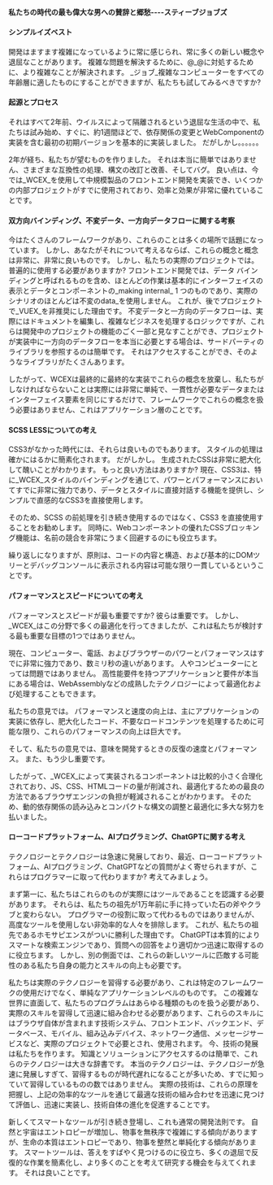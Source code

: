 <!--DESC: {icon:{name:"lightbulb_circle",pkg:"mdi",type:"filled"},id:4} -->
<p align=center><svg width=8em src="@/@wcex/doc/assets/jobs.svg" ></svg></p>

#### 私たちの時代の最も偉大な男への賛辞と郷愁----**スティーブジョブズ**

#### シンプルイズベスト

開発はますます複雑になっているように常に感じられ、常に多くの新しい概念や退屈なことがあります。 複雑な問題を解決するために、@\_@に対処するために、より複雑なことが解決されます。
_ジョブ_複雑なコンピューターをすべての年齢層に適したものにすることができますが、私たちも試してみるべきですか?

#### 起源とプロセス

それはすべて2年前、ウイルスによって隔離されるという退屈な生活の中で、私たちは試み始め、すぐに、約1週間ほどで、依存関係の変更とWebComponentの実装を含む最初の初期バージョンを基本的に実装しました。 だがしかし。。。。。。

2年が経ち、私たちが望むものを作りました。 それは本当に簡単ではありません、さまざまな互換性の処理、構文の改訂と改善、そしてバグ。 良い点は、今では_WCEX_を使用して中規模製品のフロントエンド開発を実装でき、いくつかの内部プロジェクトがすでに使用されており、効率と効果が非常に優れていることです。

#### 双方向バインディング、不変データ、一方向データフローに関する考察

今はたくさんのフレームワークがあり、これらのことは多くの場所で話題になっています。 しかし、あなたがそれについて考えるならば、これらの概念と概念は非常に、非常に良いものです。 しかし、私たちの実際のプロジェクトでは。 普遍的に使用する必要がありますか?
フロントエンド開発では、データ バインディングと呼ばれるものを含め、ほとんどの作業は基本的にインターフェイスの表示とデータとコンポーネントの_making internal_ 1 つのものであり、実際のシナリオのほとんどは不変のdata_を使用しません。
これが、後でプロジェクトで_VUEX_を非推奨にした理由です。 不変データと一方向のデータフローは、実際にはドキュメントを編集し、複雑なビジネスを処理するロジックですが、これらは開発中のプロジェクトの機能のごく一部と見なすことができ、プロジェクトが実装中に一方向のデータフローを本当に必要とする場合は、サードパーティのライブラリを参照するのは簡単です。 それはアクセスすることができ、そのようなライブラリがたくさんあります。

したがって、WCEXは最終的に最終的な実装でこれらの概念を放棄し、私たちがしなければならないことは実際には非常に単純で、一貫性が必要なデータまたはインターフェイス要素を同じにするだけで、フレームワークでこれらの概念を扱う必要はありません、これはアプリケーション層のことです。

#### SCSS LESSについての考え

CSS3がなかった時代には、それらは良いものでもあります。 スタイルの処理は確かにはるかに簡素化されます。
だがしかし。 生成されたCSSは非常に肥大化して醜いことがわかります。 もっと良い方法はありますか?
現在、CSS3は、特に_WCEX_スタイルのバインディングを通じて、パワーとパフォーマンスにおいてすでに非常に強力であり、データとスタイルに直接対話する機能を提供し、シンプルで直感的なCSS3を直接使用します。

そのため、SCSS の前処理を引き続き使用するのではなく、CSS3 を直接使用することをお勧めします。 同時に、Webコンポーネントの優れたCSSブロッキング機能は、名前の競合を非常にうまく回避するのにも役立ちます。

繰り返しになりますが、原則は、コードの内容と構造、および基本的にDOMツリーとデバッグコンソールに表示される内容は可能な限り一貫しているということです。

#### パフォーマンスとスピードについての考え

パフォーマンスとスピードが最も重要ですか? 彼らは重要です。 しかし、_WCEX_はこの分野で多くの最適化を行ってきましたが、これは私たちが検討する最も重要な目標の1つではありません。

現在、コンピューター、電話、およびブラウザーのパワーとパフォーマンスはすでに非常に強力であり、数ミリ秒の違いがあります。 人やコンピューターにとっては問題ではありません。 高性能要件を持つアプリケーションと要件が本当にある場合は、WebAssemblyなどの成熟したテクノロジーによって最適化および処理することもできます。

私たちの意見では。 パフォーマンスと速度の向上は、主にアプリケーションの実装に依存し、肥大化したコード、不要なロードコンテンツを処理するために可能な限り、これらのパフォーマンスの向上は巨大です。

そして、私たちの意見では、意味を開発するときの反復の速度とパフォーマンス。 また、もう少し重要です。

したがって、_WCEX_によって実装されるコンポーネントは比較的小さく合理化されており、JS、CSS、HTMLコードの量が削減され、最適化するための最良の方法であるブラウザエンジンの負担が軽減されることがわかります。 そのため、動的依存関係の読み込みとコンパクトな構文の調整と最適化に多大な努力を払いました。

#### ローコードプラットフォーム、AIプログラミング、ChatGPTに関する考え

テクノロジーとテクノロジーは急速に発展しており、最近、ローコードプラットフォーム、AIプログラミング、ChatGPTなどの質問がよく寄せられますが、これらはプログラマーに取って代わりますか? 考えてみましょう。

まず第一に、私たちはこれらのものが実際にはツールであることを認識する必要があります。 それらは、私たちの祖先が1万年前に手に持っていた石の斧やクラブと変わらない。 プログラマーの役割に取って代わるものではありませんが、高度なツールを使用しない非効率的な人々を排除します。 これが、私たちの祖先であるホモサピエンスがついに勝利した理由です。 ChatGPTは本質的によりスマートな検索エンジンであり、質問への回答をより適切かつ迅速に取得するのに役立ちます。 しかし、別の側面では、これらの新しいツールに匹敵する可能性のある私たち自身の能力とスキルの向上も必要です。

私たちは実際のテクノロジーを習得する必要があり、これは特定のフレームワークの使用だけでなく、単純なアプリケーションレベルのものです。 この複雑な世界に直面して、私たちのプログラムはあらゆる種類のものを扱う必要があり、実際のスキルを習得して迅速に組み合わせる必要があります、これらのスキルにはブラウザ自体が含まれます技術システム、フロントエンド、バックエンド、データベース、モバイル、組み込みデバイス、ネットワーク通信、メッセージサービスなど、実際のプロジェクトで必要とされ、使用されます。 今、技術の発展は私たちを作ります。 知識とソリューションにアクセスするのは簡単で、これらのテクノロジーは大きな辞書です。 本当のテクノロジーは、テクノロジーが急速に発展しすぎて、習得するものが時代遅れになることが多いため、すでに知っていて習得しているものの数ではありません。 実際の技術は、これらの原理を把握し、上記の効率的なツールを通じて最適な技術の組み合わせを迅速に見つけて評価し、迅速に実装し、技術自体の進化を促進することです。

新しくてスマートなツールが引き続き登場し、これも通常の開発法則です。 自然と宇宙はエントロピーが増加し、物事を無秩序で複雑にする傾向がありますが、生命の本質はエントロピーであり、物事を整然と単純化する傾向があります。 スマートツールは、答えをすばやく見つけるのに役立ち、多くの退屈で反復的な作業を簡素化し、より多くのことを考えて研究する機会を与えてくれます。 それは良いことです。

